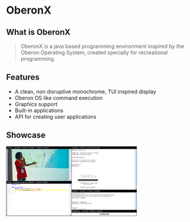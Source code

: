 # OberonX

## What is OberonX
> OberonX is a java based programming environment inspired by the Oberon Operating System, created specially 
> for recreational programming. 

## Features
- A clean, non disruptive monochrome, TUI inspired display
- Oberon OS like command execution
- Graphics support
- Built-in applications
- API for creating user applications

## Showcase

<img width="70%" src="./showcase/OberonX.png" />



